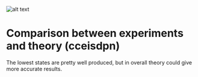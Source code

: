 ![alt text](https://github.com/tikrneva/Talent2017-Group6/blob/master/Week%201/Exercises/na23y.png)

# Comparison between experiments and theory (cceisdpn)
The lowest states are pretty well produced, but in overall theory could give more accurate results.

